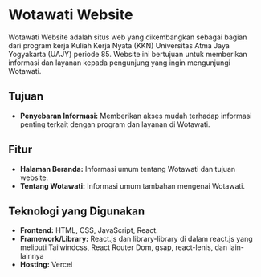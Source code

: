 # Wotawati Website

Wotawati Website adalah situs web yang dikembangkan sebagai bagian dari program kerja Kuliah Kerja Nyata (KKN) Universitas Atma Jaya Yogyakarta (UAJY) periode 85. Website ini bertujuan untuk memberikan informasi dan layanan kepada pengunjung yang ingin mengunjungi Wotawati.

## Tujuan

- **Penyebaran Informasi:** Memberikan akses mudah terhadap informasi penting terkait dengan program dan layanan di Wotawati.

## Fitur

- **Halaman Beranda:** Informasi umum tentang Wotawati dan tujuan website.
- **Tentang Wotawati:** Informasi umum tambahan mengenai Wotawati.

## Teknologi yang Digunakan

- **Frontend:** HTML, CSS, JavaScript, React.
- **Framework/Library:** React.js dan library-library di dalam react.js yang meliputi Tailwindcss, React Router Dom, gsap, react-lenis, dan lain-lainnya
- **Hosting:** Vercel
